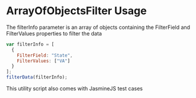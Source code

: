 # ArrayOfObjectsFilter Usage
The filterInfo parameter is an array of objects containing the FilterField and FilterValues properties to filter the data

``` javascript
var filterInfo = [
  {
    FilterField: "State",
    FilterValues: ["VA"]
  }
];
filterData(filterInfo);
```
This utility script also comes with JasmineJS test cases
